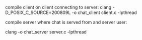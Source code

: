 compile client on client connecting to server:
clang -D_POSIX_C_SOURCE=200809L -o chat_client client.c -lpthread

compile server where chat is served from and server user:

clang -o chat_server server.c -lpthread
